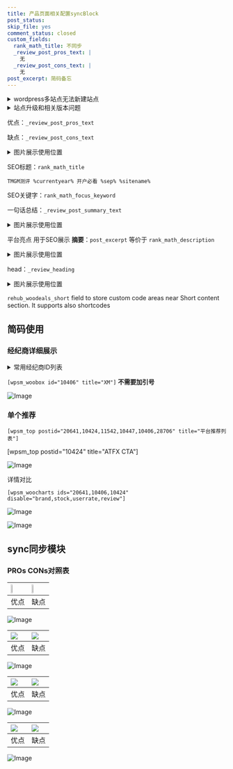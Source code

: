 ```yaml
---
title: 产品页面相关配置syncBlock
post_status: 
skip_file: yes
comment_status: closed
custom_fields:
  rank_math_title: 不同步
  _review_post_pros_text: |
    无
  _review_post_cons_text: |
    无
post_excerpt: 简码备忘
---
```

<details><summary>wordpress多站点无法新建站点</summary>

<li>和报错需要清理cookies一样的原因</li>
<li>wp-config.php里面<code>define( 'SUBDOMAIN_INSTALL', false );//子域名安装</code></li>
<li>新建子站点是用<code>define( 'SUBDOMAIN_INSTALL', true);//子域名安装</code> 完成以后，改成<code>false</code></li>
</details>

<details><summary>站点升级和相关版本问题</summary>

<p>wordpress：5.9.9
woocommerce：7.5.1
出现问题的地方：主题选项里面>><strong>Product layout >>compact style</strong></p>
<p>如何出现没有用过的字段 导致无法保存。先导出配置 然后进行修改，后面再次恢复即可。</p>
<p>出现部分字段无法显示时，需要返回默认布局后，对产品进行保存就好了。</p>
<p></p>
</details>

优点：`_review_post_pros_text`

缺点：`_review_post_cons_text`

<details><summary>图片展示使用位置</summary>

<img src="https://prod-files-secure.s3.us-west-2.amazonaws.com/39ed1227-6d7d-4570-be36-9ccd4a2c4241/f51d3d83-55d4-4bdf-9604-f37ec77ab556/Untitled.png?X-Amz-Algorithm=AWS4-HMAC-SHA256&X-Amz-Content-Sha256=UNSIGNED-PAYLOAD&X-Amz-Credential=ASIAZI2LB466XFBCKUJ7%2F20250318%2Fus-west-2%2Fs3%2Faws4_request&X-Amz-Date=20250318T165517Z&X-Amz-Expires=3600&X-Amz-Security-Token=IQoJb3JpZ2luX2VjEAgaCXVzLXdlc3QtMiJHMEUCIH5kfTwr4M4ds5I93eBTXP7CcRJxPdzoPNcNK9VTJzyMAiEA7r9hJLgK8uUdO%2Bz%2Bt%2F6Dgw0mfNP1qnqhKWTnXxdcSaoq%2FwMIYRAAGgw2Mzc0MjMxODM4MDUiDPoEg94lNEE2%2FxXxQyrcA5dLOIqz6cupvu%2BVsNiu%2BKG8VNNYebVokEkPVm%2F1aQCli1oh4gDmS7Zw1qDoYn5iI1UxerIeSQOyyrDLjUfDDDoQ%2BlVzLzJnVZuqxln%2FzhAcyJLFfwdj06rrgnLIAg8ekDjVhVENne9WH7%2BKm%2B8hGH3SlsvzoW3C41JepWXoJiw2IPignedzI5IAvlOtDwibbQ2RY6KjuoVTnpH7YciS3spQoyZBnqCQ5oYLt6IU2XBctPB51jqXeR5BJa0upN3pizZrLq0t7JQipkLmVe%2Fo%2FGIKfBDFkN2o1v%2BKwwca35fbjz2hPtZZpmpVYj4CVWXLy%2Bh8V9Qf%2BBgmKQ7x%2FHSqmKuHzSB68uZpuFmB5vwVbtvcYbT2lP4DhvqSLHKDILxLmvUFxeSjI06dB%2BRRsZUFz6kmNTkciRo7U3r3j8IYUWHX0ka4bHJCNAyormYoqzf79UZvCDg596rrxuAP1YjQpGy%2BQ04A7bcWFVrj1cJswDOK%2FxYWARrhqYm2TxSUNRkQN5vuEoSzEYQwQhZ8JS2BmfofUt71zBP%2FxsFaNcVndKMH1LaGDU3kDSkMATvMctcTeur4U5bM7sw8jw0Z1GZ8USGM2XfyqbYjoTtCyyYy86bAc1TGhwqJchrWav6tMNuz5r4GOqUBNfE5MHekWRP94qfosbG10VYWc%2BcUFLaLsbKEMnzNMM0C%2FdHrLZ2iJyAA3UXMHnu2y7OTVIC%2BxZtwxb00vaCtCRisuiGlUe5yxWIElW9NfjZLJvsv%2BcR4KTQ81QJs8LaJIh%2BABCHKqF4n15YwjIX%2F5ud7zfesbdNM2f5vkMoHI2af6EhvgvG3OE6D5CdsMdIV%2FytH09EC5DMxTZ%2BIbzdHVf8w%2Fge%2F&X-Amz-Signature=6e43bc78615e6de3c5e9cf75a702e874dd0eee1f20d59e64f977a2300d3b13a2&X-Amz-SignedHeaders=host&x-id=GetObject" alt="Image">
</details>

SEO标题：`rank_math_title`

`TMGM测评 %currentyear% 开户必看 %sep% %sitename%`

SEO关键字：`rank_math_focus_keyword`

一句话总结：`_review_post_summary_text`

<details><summary>图片展示使用位置</summary>

<img src="https://prod-files-secure.s3.us-west-2.amazonaws.com/39ed1227-6d7d-4570-be36-9ccd4a2c4241/4b96a922-296c-4f4e-8630-d1c870cbce01/Untitled.png?X-Amz-Algorithm=AWS4-HMAC-SHA256&X-Amz-Content-Sha256=UNSIGNED-PAYLOAD&X-Amz-Credential=ASIAZI2LB466QZ3C7LY4%2F20250318%2Fus-west-2%2Fs3%2Faws4_request&X-Amz-Date=20250318T165518Z&X-Amz-Expires=3600&X-Amz-Security-Token=IQoJb3JpZ2luX2VjEAgaCXVzLXdlc3QtMiJGMEQCIHbhIccwPOQWhXGBBJJcJKFN26CC73uqAYdn23WCO5qDAiBQle6aCwcUndstMMkSMh59UzjLABVUGlOAxiqd9XyB4Sr%2FAwhhEAAaDDYzNzQyMzE4MzgwNSIMqdrPJAiFJppxONqYKtwDMxZtsyikQl%2BEFwoa%2BgM2R%2FMs0u%2BjhuPGkV1aMI7kZ2%2FGvQ5Fju9vyzwDL%2FO7Uh4KrNbiOHD2fJ7zDDiWp%2FO%2FJouJj8Q3l4L5H%2BGVyKHcOInbdlDodIAGzWzF193kSigwJfSB%2FV4uocWuQGxeIPSUfBkIK5gFKN6AfDAD2Qyl2Jst0YXuy3bf7KZ6BUfhRVf%2FmUcdlhso2T1cKiEaUsF0tgFGj1COc1Isq01SIatSsjHyWgQ%2FWj5qTJYXpFgDKJqow9clg%2FqlUIxHoGzYZ%2BgMW3hsvJy4iSY%2FHuPVFP%2FWK4Eu79RGG7TVSwAO79I3nVaSJDzqx9jSy4cUCbwHo%2F0dh9LxBVM836wl3lrM2eju4Oo%2B2cJooyq%2FRJXFs9dBAijf1j8nwmUu8EaEIKKyw7xm1WVDVAta2FYYFjPx7VJLdu0BfiChVtUmIUZ1aOeSX%2BcdM9yWlqlO%2BpKOx2FQuVRLQ9gc8qUktYn%2BPDzilU0rpDyd8yBRGzMz2uc0MdaYXXYmfD5H%2B2AU1SHXCZpNbf1TTKnUMuvT14g2q0ArxR%2BlbAtwZWDvZIwr7kJWzHWYStpBdAPLj03wu5bmpnCIW%2BNK2XpSZETL%2BULwbyiANJinEXjU3RfvIhAlMseUj9cwm7PmvgY6pgEEayMEGzsVMIiCXcwGFTNHPjb2Y58Af3JYaJnk%2BNitFnrU31phb4bzGmCbwT%2BnZoZL0yizhFCkfBZ06PKnFNgFTJeKYL7lCYMEkD3dhqcpriNxhkknj0M9nw%2BFLpMVBxCYN6RobngZyrEHWjl5DsQT2I%2Bp5oECyKoJYAQZsrGiuUONbVF5R0ofZdvJFW1Iw27qiSxOz%2BcDgWfXrUra9f89EgZ0RHWz&X-Amz-Signature=35b23d69fbf2177e4198e29a7c78871274c4957e0299e86f65b488f2e7d0b96a&X-Amz-SignedHeaders=host&x-id=GetObject" alt="Image">
</details>

平台亮点 用于SEO展示 **摘要**：`post_excerpt`  等价于 `rank_math_description`

<details><summary>图片展示使用位置</summary>

<img src="https://prod-files-secure.s3.us-west-2.amazonaws.com/39ed1227-6d7d-4570-be36-9ccd4a2c4241/1ee11f63-b60a-4dfe-a7a7-d58ff23b5d88/Untitled.png?X-Amz-Algorithm=AWS4-HMAC-SHA256&X-Amz-Content-Sha256=UNSIGNED-PAYLOAD&X-Amz-Credential=ASIAZI2LB466UYXQSA6T%2F20250318%2Fus-west-2%2Fs3%2Faws4_request&X-Amz-Date=20250318T165518Z&X-Amz-Expires=3600&X-Amz-Security-Token=IQoJb3JpZ2luX2VjEAgaCXVzLXdlc3QtMiJHMEUCIQDARP4Tigepk3B5guVSerl2ercYr9LFYwcKFBR5HQFhAgIgdSkKucmdzUa%2BJibO5la1YkyHEsp4%2BAAXxH%2FAvsHjgG0q%2FwMIYRAAGgw2Mzc0MjMxODM4MDUiDE%2BozMYW2WPLRQIRcyrcA9NOljFAxwKvZKURnak4aYcT%2Fq%2BsKgbF6c4pwuMVRfpDaBub1Q0U29HaMhPbmW3Of6JY2O%2BemehMuTkBOFT5uvs2t%2FmXxzRCbVnHgYurcOZ9sxKvrO6Ibuj9v%2BDU4fpuqx%2BTOtffbt%2BJp5RbvaKH61OpMjk2VyrAI66liIBTAXviR7eK5We0QIq4Yfdd4mTdFrpj1cE8Z5HETFU%2BrltCiRkuh6BvnMHVCyJLUng7V6yQ3mLuDqmOPEA5JlEFAf3sCxByZlvKHSm1KimDrFq61V9WlyQN717puaN%2FG2luj4YSh1e1lI8jYtNyHgFcJTZItKtwHqafTCsmHYtyN5Vtv4WMBiXgUtbnoMv%2FYB%2FINLtqvybulGbj6GxRAUsraem%2BKEBmhxR3hCB5RvMxzsuqp3ozpHEexX0NO8oevmXN%2F5F4DhfTreSBzq7Rf5CnNWaEqliBdwh2iJpGGU8FI%2B%2Bd55htVLKilNUaydyI1%2BGav2oOAHXzqie8927jP%2BdWmcTLx0N847ipBWDgGAveMX7cGszUMcIbgcsgP240GOYfdQZoB8B8F5cui8e9SKAtce%2FxKDGpp5WEUek8x3WaxJ6WpRjn3Et6iw3wMiDqNi5kam8EEtyp2%2BezqfxYV3lsMN6z5r4GOqUBzYBL%2FKcbuS7TzmQbGFsTvlErM1TUd94weGCbrNBzj2potvz4wftJLTALyS9jWH6Bth5az9SKuTFf39j3o16BVsBAUZ1lPRwXgyVVWViMEfo1p7T4tOyV%2FZieD%2F4%2FPGaaFM5zTf%2F3Y%2BKhpyi1lCcScjqWPUM7s5bVTSC7TyNuJTRkwHzgQ3aYZ8mWqiqdfhrnaZYJllGfnj3DVQapWpDcNjHTAQGY&X-Amz-Signature=75a6ddee32683754774d30b5ed77168e4f9057088f8fdab64c51c8cbd3d4b6e0&X-Amz-SignedHeaders=host&x-id=GetObject" alt="Image">
<img src="https://prod-files-secure.s3.us-west-2.amazonaws.com/39ed1227-6d7d-4570-be36-9ccd4a2c4241/ad4118b5-78d8-4fbe-801e-3b29b5d99c01/Untitled.png?X-Amz-Algorithm=AWS4-HMAC-SHA256&X-Amz-Content-Sha256=UNSIGNED-PAYLOAD&X-Amz-Credential=ASIAZI2LB466UYXQSA6T%2F20250318%2Fus-west-2%2Fs3%2Faws4_request&X-Amz-Date=20250318T165518Z&X-Amz-Expires=3600&X-Amz-Security-Token=IQoJb3JpZ2luX2VjEAgaCXVzLXdlc3QtMiJHMEUCIQDARP4Tigepk3B5guVSerl2ercYr9LFYwcKFBR5HQFhAgIgdSkKucmdzUa%2BJibO5la1YkyHEsp4%2BAAXxH%2FAvsHjgG0q%2FwMIYRAAGgw2Mzc0MjMxODM4MDUiDE%2BozMYW2WPLRQIRcyrcA9NOljFAxwKvZKURnak4aYcT%2Fq%2BsKgbF6c4pwuMVRfpDaBub1Q0U29HaMhPbmW3Of6JY2O%2BemehMuTkBOFT5uvs2t%2FmXxzRCbVnHgYurcOZ9sxKvrO6Ibuj9v%2BDU4fpuqx%2BTOtffbt%2BJp5RbvaKH61OpMjk2VyrAI66liIBTAXviR7eK5We0QIq4Yfdd4mTdFrpj1cE8Z5HETFU%2BrltCiRkuh6BvnMHVCyJLUng7V6yQ3mLuDqmOPEA5JlEFAf3sCxByZlvKHSm1KimDrFq61V9WlyQN717puaN%2FG2luj4YSh1e1lI8jYtNyHgFcJTZItKtwHqafTCsmHYtyN5Vtv4WMBiXgUtbnoMv%2FYB%2FINLtqvybulGbj6GxRAUsraem%2BKEBmhxR3hCB5RvMxzsuqp3ozpHEexX0NO8oevmXN%2F5F4DhfTreSBzq7Rf5CnNWaEqliBdwh2iJpGGU8FI%2B%2Bd55htVLKilNUaydyI1%2BGav2oOAHXzqie8927jP%2BdWmcTLx0N847ipBWDgGAveMX7cGszUMcIbgcsgP240GOYfdQZoB8B8F5cui8e9SKAtce%2FxKDGpp5WEUek8x3WaxJ6WpRjn3Et6iw3wMiDqNi5kam8EEtyp2%2BezqfxYV3lsMN6z5r4GOqUBzYBL%2FKcbuS7TzmQbGFsTvlErM1TUd94weGCbrNBzj2potvz4wftJLTALyS9jWH6Bth5az9SKuTFf39j3o16BVsBAUZ1lPRwXgyVVWViMEfo1p7T4tOyV%2FZieD%2F4%2FPGaaFM5zTf%2F3Y%2BKhpyi1lCcScjqWPUM7s5bVTSC7TyNuJTRkwHzgQ3aYZ8mWqiqdfhrnaZYJllGfnj3DVQapWpDcNjHTAQGY&X-Amz-Signature=7306f5e1829847b32534b6659a2e2d0fdcb143d5c282eb790353ea91b278ff9b&X-Amz-SignedHeaders=host&x-id=GetObject" alt="Image">
<img src="https://prod-files-secure.s3.us-west-2.amazonaws.com/39ed1227-6d7d-4570-be36-9ccd4a2c4241/a38cf7c9-a79c-4b64-9e94-13589fe0758b/Untitled.png?X-Amz-Algorithm=AWS4-HMAC-SHA256&X-Amz-Content-Sha256=UNSIGNED-PAYLOAD&X-Amz-Credential=ASIAZI2LB466UYXQSA6T%2F20250318%2Fus-west-2%2Fs3%2Faws4_request&X-Amz-Date=20250318T165518Z&X-Amz-Expires=3600&X-Amz-Security-Token=IQoJb3JpZ2luX2VjEAgaCXVzLXdlc3QtMiJHMEUCIQDARP4Tigepk3B5guVSerl2ercYr9LFYwcKFBR5HQFhAgIgdSkKucmdzUa%2BJibO5la1YkyHEsp4%2BAAXxH%2FAvsHjgG0q%2FwMIYRAAGgw2Mzc0MjMxODM4MDUiDE%2BozMYW2WPLRQIRcyrcA9NOljFAxwKvZKURnak4aYcT%2Fq%2BsKgbF6c4pwuMVRfpDaBub1Q0U29HaMhPbmW3Of6JY2O%2BemehMuTkBOFT5uvs2t%2FmXxzRCbVnHgYurcOZ9sxKvrO6Ibuj9v%2BDU4fpuqx%2BTOtffbt%2BJp5RbvaKH61OpMjk2VyrAI66liIBTAXviR7eK5We0QIq4Yfdd4mTdFrpj1cE8Z5HETFU%2BrltCiRkuh6BvnMHVCyJLUng7V6yQ3mLuDqmOPEA5JlEFAf3sCxByZlvKHSm1KimDrFq61V9WlyQN717puaN%2FG2luj4YSh1e1lI8jYtNyHgFcJTZItKtwHqafTCsmHYtyN5Vtv4WMBiXgUtbnoMv%2FYB%2FINLtqvybulGbj6GxRAUsraem%2BKEBmhxR3hCB5RvMxzsuqp3ozpHEexX0NO8oevmXN%2F5F4DhfTreSBzq7Rf5CnNWaEqliBdwh2iJpGGU8FI%2B%2Bd55htVLKilNUaydyI1%2BGav2oOAHXzqie8927jP%2BdWmcTLx0N847ipBWDgGAveMX7cGszUMcIbgcsgP240GOYfdQZoB8B8F5cui8e9SKAtce%2FxKDGpp5WEUek8x3WaxJ6WpRjn3Et6iw3wMiDqNi5kam8EEtyp2%2BezqfxYV3lsMN6z5r4GOqUBzYBL%2FKcbuS7TzmQbGFsTvlErM1TUd94weGCbrNBzj2potvz4wftJLTALyS9jWH6Bth5az9SKuTFf39j3o16BVsBAUZ1lPRwXgyVVWViMEfo1p7T4tOyV%2FZieD%2F4%2FPGaaFM5zTf%2F3Y%2BKhpyi1lCcScjqWPUM7s5bVTSC7TyNuJTRkwHzgQ3aYZ8mWqiqdfhrnaZYJllGfnj3DVQapWpDcNjHTAQGY&X-Amz-Signature=c5f3b592095ce414e30edd60bac34417b9c4df8e4be825870cae0e72b4637521&X-Amz-SignedHeaders=host&x-id=GetObject" alt="Image">
<img src="https://prod-files-secure.s3.us-west-2.amazonaws.com/39ed1227-6d7d-4570-be36-9ccd4a2c4241/7da6fc1e-d2ac-42ae-8c75-cb5749aa18f6/Untitled.png?X-Amz-Algorithm=AWS4-HMAC-SHA256&X-Amz-Content-Sha256=UNSIGNED-PAYLOAD&X-Amz-Credential=ASIAZI2LB466UYXQSA6T%2F20250318%2Fus-west-2%2Fs3%2Faws4_request&X-Amz-Date=20250318T165518Z&X-Amz-Expires=3600&X-Amz-Security-Token=IQoJb3JpZ2luX2VjEAgaCXVzLXdlc3QtMiJHMEUCIQDARP4Tigepk3B5guVSerl2ercYr9LFYwcKFBR5HQFhAgIgdSkKucmdzUa%2BJibO5la1YkyHEsp4%2BAAXxH%2FAvsHjgG0q%2FwMIYRAAGgw2Mzc0MjMxODM4MDUiDE%2BozMYW2WPLRQIRcyrcA9NOljFAxwKvZKURnak4aYcT%2Fq%2BsKgbF6c4pwuMVRfpDaBub1Q0U29HaMhPbmW3Of6JY2O%2BemehMuTkBOFT5uvs2t%2FmXxzRCbVnHgYurcOZ9sxKvrO6Ibuj9v%2BDU4fpuqx%2BTOtffbt%2BJp5RbvaKH61OpMjk2VyrAI66liIBTAXviR7eK5We0QIq4Yfdd4mTdFrpj1cE8Z5HETFU%2BrltCiRkuh6BvnMHVCyJLUng7V6yQ3mLuDqmOPEA5JlEFAf3sCxByZlvKHSm1KimDrFq61V9WlyQN717puaN%2FG2luj4YSh1e1lI8jYtNyHgFcJTZItKtwHqafTCsmHYtyN5Vtv4WMBiXgUtbnoMv%2FYB%2FINLtqvybulGbj6GxRAUsraem%2BKEBmhxR3hCB5RvMxzsuqp3ozpHEexX0NO8oevmXN%2F5F4DhfTreSBzq7Rf5CnNWaEqliBdwh2iJpGGU8FI%2B%2Bd55htVLKilNUaydyI1%2BGav2oOAHXzqie8927jP%2BdWmcTLx0N847ipBWDgGAveMX7cGszUMcIbgcsgP240GOYfdQZoB8B8F5cui8e9SKAtce%2FxKDGpp5WEUek8x3WaxJ6WpRjn3Et6iw3wMiDqNi5kam8EEtyp2%2BezqfxYV3lsMN6z5r4GOqUBzYBL%2FKcbuS7TzmQbGFsTvlErM1TUd94weGCbrNBzj2potvz4wftJLTALyS9jWH6Bth5az9SKuTFf39j3o16BVsBAUZ1lPRwXgyVVWViMEfo1p7T4tOyV%2FZieD%2F4%2FPGaaFM5zTf%2F3Y%2BKhpyi1lCcScjqWPUM7s5bVTSC7TyNuJTRkwHzgQ3aYZ8mWqiqdfhrnaZYJllGfnj3DVQapWpDcNjHTAQGY&X-Amz-Signature=86d164603f80f52b033aa99b95d570826b6e964be8ef4dc40673e82938c6c5b8&X-Amz-SignedHeaders=host&x-id=GetObject" alt="Image">
<img src="https://prod-files-secure.s3.us-west-2.amazonaws.com/39ed1227-6d7d-4570-be36-9ccd4a2c4241/7e97f40a-eaee-47f5-b2f9-475f96808fa7/Untitled.png?X-Amz-Algorithm=AWS4-HMAC-SHA256&X-Amz-Content-Sha256=UNSIGNED-PAYLOAD&X-Amz-Credential=ASIAZI2LB466UYXQSA6T%2F20250318%2Fus-west-2%2Fs3%2Faws4_request&X-Amz-Date=20250318T165518Z&X-Amz-Expires=3600&X-Amz-Security-Token=IQoJb3JpZ2luX2VjEAgaCXVzLXdlc3QtMiJHMEUCIQDARP4Tigepk3B5guVSerl2ercYr9LFYwcKFBR5HQFhAgIgdSkKucmdzUa%2BJibO5la1YkyHEsp4%2BAAXxH%2FAvsHjgG0q%2FwMIYRAAGgw2Mzc0MjMxODM4MDUiDE%2BozMYW2WPLRQIRcyrcA9NOljFAxwKvZKURnak4aYcT%2Fq%2BsKgbF6c4pwuMVRfpDaBub1Q0U29HaMhPbmW3Of6JY2O%2BemehMuTkBOFT5uvs2t%2FmXxzRCbVnHgYurcOZ9sxKvrO6Ibuj9v%2BDU4fpuqx%2BTOtffbt%2BJp5RbvaKH61OpMjk2VyrAI66liIBTAXviR7eK5We0QIq4Yfdd4mTdFrpj1cE8Z5HETFU%2BrltCiRkuh6BvnMHVCyJLUng7V6yQ3mLuDqmOPEA5JlEFAf3sCxByZlvKHSm1KimDrFq61V9WlyQN717puaN%2FG2luj4YSh1e1lI8jYtNyHgFcJTZItKtwHqafTCsmHYtyN5Vtv4WMBiXgUtbnoMv%2FYB%2FINLtqvybulGbj6GxRAUsraem%2BKEBmhxR3hCB5RvMxzsuqp3ozpHEexX0NO8oevmXN%2F5F4DhfTreSBzq7Rf5CnNWaEqliBdwh2iJpGGU8FI%2B%2Bd55htVLKilNUaydyI1%2BGav2oOAHXzqie8927jP%2BdWmcTLx0N847ipBWDgGAveMX7cGszUMcIbgcsgP240GOYfdQZoB8B8F5cui8e9SKAtce%2FxKDGpp5WEUek8x3WaxJ6WpRjn3Et6iw3wMiDqNi5kam8EEtyp2%2BezqfxYV3lsMN6z5r4GOqUBzYBL%2FKcbuS7TzmQbGFsTvlErM1TUd94weGCbrNBzj2potvz4wftJLTALyS9jWH6Bth5az9SKuTFf39j3o16BVsBAUZ1lPRwXgyVVWViMEfo1p7T4tOyV%2FZieD%2F4%2FPGaaFM5zTf%2F3Y%2BKhpyi1lCcScjqWPUM7s5bVTSC7TyNuJTRkwHzgQ3aYZ8mWqiqdfhrnaZYJllGfnj3DVQapWpDcNjHTAQGY&X-Amz-Signature=40b7e8758642b7ce831687ebf5134075e05f2743f13cb366c7b6f977fb2ddfcd&X-Amz-SignedHeaders=host&x-id=GetObject" alt="Image">
</details>

head：`_review_heading`

<details><summary>图片展示使用位置</summary>

<img src="https://prod-files-secure.s3.us-west-2.amazonaws.com/39ed1227-6d7d-4570-be36-9ccd4a2c4241/3a4650ad-9887-415c-889a-edd51fa54f27/Untitled.png?X-Amz-Algorithm=AWS4-HMAC-SHA256&X-Amz-Content-Sha256=UNSIGNED-PAYLOAD&X-Amz-Credential=ASIAZI2LB466ZL2FKO4Z%2F20250318%2Fus-west-2%2Fs3%2Faws4_request&X-Amz-Date=20250318T165518Z&X-Amz-Expires=3600&X-Amz-Security-Token=IQoJb3JpZ2luX2VjEAgaCXVzLXdlc3QtMiJGMEQCIBCiMg60xt%2BJrt4Hlpms4UDRT8p7Taq3XUZEh9bjlP9dAiBb4Yex2jtK4uMTfnV9%2FmSepUMl8h%2BUL7vJI0mzIjcU1Cr%2FAwhhEAAaDDYzNzQyMzE4MzgwNSIMkLKfAZ4IjoE%2BQnKqKtwDbxr8V9PqbFixpV0bb39u0YRMG1sLOAGI%2FkBU0%2F0Lq5EJhKWjX40IOttyMLv5bOi1WGp3yIMitOhztCRmIzlatNVZRpnqt%2Bwbm5k0nc3Pcy1TD0YYzpWbkozL6swMVG6GHK1hvZp47eOdQuRPqW3i57TkBF62YT9ElLcnnqG6HC9s9C1GpzCd6yhTfdGtqJEtTCfVHNGtZGgkXH88tSYz1iMERVvNRNrekoqRKSLBAdWeIDDxI973oNFz19Kq0teYRvKJwadwvcrxMQmLaDrbItKieTcF9mLLvYDKb4zhxSUrZwobBL%2Bl2uPyPVe%2BXcw4xVdNNWqX2A89BKsI5C8UQXPCSS%2F4Eu7zyCkZt5l3cxCAjnSvoaGzcZ3jSIzIQuXiDnD77c5PtDzaBeEyOc50HA2sKbqKGOvQbqqxya0YwqXu6yjLSrLSvoM6k%2BuJSHZ1WtbC229sgLNeija0k8Mjb6MOY6S6Q%2F6NXA7fy30YWNC4GFgfUfRkEkKoE0r2%2Fm9qYp97BeuTLx2ZiienvPRYPkFmAyEBkNsx8z8q7LAn6jwHNVKgNS3YERFdC62Kp34mb2V2ZWscafxCIu0AXhepYRPFPVJW7REgaEgj4Ae4j%2FoIplPi6q9YnejRp3ow97PmvgY6pgFQot4tufGsFXGxciCEBHWAdNlq5r9%2F0j1PUfsvn2l%2BjA9PfVLc7I4va0YoCS6qK%2FSa94rKHiNqcuXVd51OcJxB0V2m%2FP2%2FHYY%2FlRyWfEfAx9o%2BHMLtcdo4ONXUHZiTNF%2BC%2BWpPTMSB43W4xIHIxjB0BZd4XPjXtYGhzctklz0D0VyDCFpwome7d9uyh5Mprm6qMV8So9n7zVbFUvFzpS%2FaURGNEqnw&X-Amz-Signature=7d1bb298d37ff4c757cd2e400fb53885a059ccf2706fc22656c56d7d55725fe6&X-Amz-SignedHeaders=host&x-id=GetObject" alt="Image">
</details>

`rehub_woodeals_short`	field to store custom code areas near Short content section. It supports also shortcodes



## 简码使用

### 经纪商详细展示

<details><summary>常用经纪商ID列表</summary>

<pre><code class="php">嘉盛 ===> 20641  [wpsm_woobox id="20641" title="嘉盛"]
易信easymarkets ===> 11542  [wpsm_woobox id="11542" title="易信easymarkets"]
ATFX外汇 ===> 10424  [wpsm_woobox id="10424" title="ATFX"]
XM ===> 10406  [wpsm_woobox id="10406" title="XM"]
TMGM ===> 29622  [wpsm_woobox id="29622" title="TMGM"]
HYCM ===> 10447  [wpsm_woobox id="10447" title="HYCM"]
fpmarkets澳福外汇 ===> 20639  [wpsm_woobox id="20639" title="fpmarkets澳福外汇"]</code></pre>
</details>

`[wpsm_woobox id="10406" title="XM"]` **不需要加引号**

![Image](https://prod-files-secure.s3.us-west-2.amazonaws.com/39ed1227-6d7d-4570-be36-9ccd4a2c4241/4f898f9d-0fa7-4e43-acd3-ac6bc7be575a/Untitled.png?X-Amz-Algorithm=AWS4-HMAC-SHA256&X-Amz-Content-Sha256=UNSIGNED-PAYLOAD&X-Amz-Credential=ASIAZI2LB4667ZEIHOIT%2F20250318%2Fus-west-2%2Fs3%2Faws4_request&X-Amz-Date=20250318T165516Z&X-Amz-Expires=3600&X-Amz-Security-Token=IQoJb3JpZ2luX2VjEAgaCXVzLXdlc3QtMiJHMEUCIH0Z1ZKX8%2B%2BAdgoJ33GBvD5J7%2BeKzcVGc8rbgYeXCJevAiEAgMyG95Eob%2Faio1xPxq%2FNbbb2Yff7YS28%2BuLCwIcBIxYq%2FwMIYRAAGgw2Mzc0MjMxODM4MDUiDGlIYqH%2BiOVkU3px8CrcA4QnC8g2whNJLgzWx1aR21lST9jrGMlyaUvJ%2F39naUBvWuQ%2BsGNYjpZY9uH0hnylpDMwJvRZl1dwlMNldAJbtihZW7E%2BPlHfvpCzIv25OLrajVENIIKNA18EuW2iIW%2FKy9KspLsmWcdaxkastaazsjzyI%2BzuPR374dXAKYeARY5l2Qs7rmAhoOp7CTbpAB8y55aGfaVjjgzUMNcblxdTjSRS4PNdERyBgpNWJ86ZtDd%2B%2BVIAX9amNIhWJm2HkojNIrJDqjYuA8ABB33iBwi7V19XnQIOzlUxfdCKJqwyNzU2%2BYX86hWhLGVegx%2B4PnSHPval4bOBjc%2F74IQ1QB5lKJ3owPB%2F6GsCxv5AxoV0hwNwm%2FkI%2F1tDgqqPpZ2i6ciqx21PXAhjCNc9XwWd%2FAnW5k8n3%2BuDVxmLtmZu730YCjZoBwX5jx8lxfwjmSkZV1RGl9007ui4l%2FIDDNRhCEXXwYVn0LKNeau58ikQiCpqFLU7iFYQYDmw0GJHWP%2BW4c8%2FIeX7l2ZFVvFF0P%2BD2ejiTC6ErrAcLn%2BDvwZkrq83J%2F3kUllv7eU%2B3OCACMBmh1Shep%2BUJTjdorA0gxM6OR5lJgCD%2FhH9UGZQt0FPJjvKqy3rUW5IXBB3DxcHFDR0MPCz5r4GOqUBkDGHSwbGBA%2Bmdzg8%2FKTKDZOGWEUUVhx1UR%2Fsj%2B0KXXyQLwEtF2ApB9KZjIOONySSup%2FD24wWvvCWew3LgaJZH2kmAL%2Fh0yz0KhbqYEjBpFjY8ywLqFg8mjzyIFAGFnyQV9f1y%2BBfwM3KiVGEoG2YO5HHoeTo0bsWq21qpHvhqRPx8ZIrsUqUC8H9toblSbrzf%2FnkqoqBzHnMRWV7tyPqzg8wUvXL&X-Amz-Signature=5dd3fa9ec3adcc087ddce3e4376090021a385c0173d05a876f3d96845572672b&X-Amz-SignedHeaders=host&x-id=GetObject)

### 单个推荐
`[wpsm_top postid="20641,10424,11542,10447,10406,28706" title="平台推荐列表"]`

[wpsm_top postid="10424" title="ATFX CTA"]

![Image](https://prod-files-secure.s3.us-west-2.amazonaws.com/39ed1227-6d7d-4570-be36-9ccd4a2c4241/5ac620dc-51a8-48b6-b55d-91f47299193c/Untitled.png?X-Amz-Algorithm=AWS4-HMAC-SHA256&X-Amz-Content-Sha256=UNSIGNED-PAYLOAD&X-Amz-Credential=ASIAZI2LB4667ZEIHOIT%2F20250318%2Fus-west-2%2Fs3%2Faws4_request&X-Amz-Date=20250318T165516Z&X-Amz-Expires=3600&X-Amz-Security-Token=IQoJb3JpZ2luX2VjEAgaCXVzLXdlc3QtMiJHMEUCIH0Z1ZKX8%2B%2BAdgoJ33GBvD5J7%2BeKzcVGc8rbgYeXCJevAiEAgMyG95Eob%2Faio1xPxq%2FNbbb2Yff7YS28%2BuLCwIcBIxYq%2FwMIYRAAGgw2Mzc0MjMxODM4MDUiDGlIYqH%2BiOVkU3px8CrcA4QnC8g2whNJLgzWx1aR21lST9jrGMlyaUvJ%2F39naUBvWuQ%2BsGNYjpZY9uH0hnylpDMwJvRZl1dwlMNldAJbtihZW7E%2BPlHfvpCzIv25OLrajVENIIKNA18EuW2iIW%2FKy9KspLsmWcdaxkastaazsjzyI%2BzuPR374dXAKYeARY5l2Qs7rmAhoOp7CTbpAB8y55aGfaVjjgzUMNcblxdTjSRS4PNdERyBgpNWJ86ZtDd%2B%2BVIAX9amNIhWJm2HkojNIrJDqjYuA8ABB33iBwi7V19XnQIOzlUxfdCKJqwyNzU2%2BYX86hWhLGVegx%2B4PnSHPval4bOBjc%2F74IQ1QB5lKJ3owPB%2F6GsCxv5AxoV0hwNwm%2FkI%2F1tDgqqPpZ2i6ciqx21PXAhjCNc9XwWd%2FAnW5k8n3%2BuDVxmLtmZu730YCjZoBwX5jx8lxfwjmSkZV1RGl9007ui4l%2FIDDNRhCEXXwYVn0LKNeau58ikQiCpqFLU7iFYQYDmw0GJHWP%2BW4c8%2FIeX7l2ZFVvFF0P%2BD2ejiTC6ErrAcLn%2BDvwZkrq83J%2F3kUllv7eU%2B3OCACMBmh1Shep%2BUJTjdorA0gxM6OR5lJgCD%2FhH9UGZQt0FPJjvKqy3rUW5IXBB3DxcHFDR0MPCz5r4GOqUBkDGHSwbGBA%2Bmdzg8%2FKTKDZOGWEUUVhx1UR%2Fsj%2B0KXXyQLwEtF2ApB9KZjIOONySSup%2FD24wWvvCWew3LgaJZH2kmAL%2Fh0yz0KhbqYEjBpFjY8ywLqFg8mjzyIFAGFnyQV9f1y%2BBfwM3KiVGEoG2YO5HHoeTo0bsWq21qpHvhqRPx8ZIrsUqUC8H9toblSbrzf%2FnkqoqBzHnMRWV7tyPqzg8wUvXL&X-Amz-Signature=b71f82914342d6229aab6033f4a2d6ab27e9197a392918a70c979539306d13df&X-Amz-SignedHeaders=host&x-id=GetObject)

详情对比

`[wpsm_woocharts ids="20641,10406,10424" disable="brand,stock,userrate,review"]`

![Image](https://prod-files-secure.s3.us-west-2.amazonaws.com/39ed1227-6d7d-4570-be36-9ccd4a2c4241/bf3ba45f-b9f3-4295-8aef-b4a495fd25f4/Untitled.png?X-Amz-Algorithm=AWS4-HMAC-SHA256&X-Amz-Content-Sha256=UNSIGNED-PAYLOAD&X-Amz-Credential=ASIAZI2LB4667ZEIHOIT%2F20250318%2Fus-west-2%2Fs3%2Faws4_request&X-Amz-Date=20250318T165516Z&X-Amz-Expires=3600&X-Amz-Security-Token=IQoJb3JpZ2luX2VjEAgaCXVzLXdlc3QtMiJHMEUCIH0Z1ZKX8%2B%2BAdgoJ33GBvD5J7%2BeKzcVGc8rbgYeXCJevAiEAgMyG95Eob%2Faio1xPxq%2FNbbb2Yff7YS28%2BuLCwIcBIxYq%2FwMIYRAAGgw2Mzc0MjMxODM4MDUiDGlIYqH%2BiOVkU3px8CrcA4QnC8g2whNJLgzWx1aR21lST9jrGMlyaUvJ%2F39naUBvWuQ%2BsGNYjpZY9uH0hnylpDMwJvRZl1dwlMNldAJbtihZW7E%2BPlHfvpCzIv25OLrajVENIIKNA18EuW2iIW%2FKy9KspLsmWcdaxkastaazsjzyI%2BzuPR374dXAKYeARY5l2Qs7rmAhoOp7CTbpAB8y55aGfaVjjgzUMNcblxdTjSRS4PNdERyBgpNWJ86ZtDd%2B%2BVIAX9amNIhWJm2HkojNIrJDqjYuA8ABB33iBwi7V19XnQIOzlUxfdCKJqwyNzU2%2BYX86hWhLGVegx%2B4PnSHPval4bOBjc%2F74IQ1QB5lKJ3owPB%2F6GsCxv5AxoV0hwNwm%2FkI%2F1tDgqqPpZ2i6ciqx21PXAhjCNc9XwWd%2FAnW5k8n3%2BuDVxmLtmZu730YCjZoBwX5jx8lxfwjmSkZV1RGl9007ui4l%2FIDDNRhCEXXwYVn0LKNeau58ikQiCpqFLU7iFYQYDmw0GJHWP%2BW4c8%2FIeX7l2ZFVvFF0P%2BD2ejiTC6ErrAcLn%2BDvwZkrq83J%2F3kUllv7eU%2B3OCACMBmh1Shep%2BUJTjdorA0gxM6OR5lJgCD%2FhH9UGZQt0FPJjvKqy3rUW5IXBB3DxcHFDR0MPCz5r4GOqUBkDGHSwbGBA%2Bmdzg8%2FKTKDZOGWEUUVhx1UR%2Fsj%2B0KXXyQLwEtF2ApB9KZjIOONySSup%2FD24wWvvCWew3LgaJZH2kmAL%2Fh0yz0KhbqYEjBpFjY8ywLqFg8mjzyIFAGFnyQV9f1y%2BBfwM3KiVGEoG2YO5HHoeTo0bsWq21qpHvhqRPx8ZIrsUqUC8H9toblSbrzf%2FnkqoqBzHnMRWV7tyPqzg8wUvXL&X-Amz-Signature=8c1b5c88ec501155ee1cc6bb3ac8660d54f98e97a5012d1e10598febee044006&X-Amz-SignedHeaders=host&x-id=GetObject)

![Image](https://prod-files-secure.s3.us-west-2.amazonaws.com/39ed1227-6d7d-4570-be36-9ccd4a2c4241/30bc56ef-f383-4b48-9768-2ebc9e436ec0/Untitled.png?X-Amz-Algorithm=AWS4-HMAC-SHA256&X-Amz-Content-Sha256=UNSIGNED-PAYLOAD&X-Amz-Credential=ASIAZI2LB4667ZEIHOIT%2F20250318%2Fus-west-2%2Fs3%2Faws4_request&X-Amz-Date=20250318T165516Z&X-Amz-Expires=3600&X-Amz-Security-Token=IQoJb3JpZ2luX2VjEAgaCXVzLXdlc3QtMiJHMEUCIH0Z1ZKX8%2B%2BAdgoJ33GBvD5J7%2BeKzcVGc8rbgYeXCJevAiEAgMyG95Eob%2Faio1xPxq%2FNbbb2Yff7YS28%2BuLCwIcBIxYq%2FwMIYRAAGgw2Mzc0MjMxODM4MDUiDGlIYqH%2BiOVkU3px8CrcA4QnC8g2whNJLgzWx1aR21lST9jrGMlyaUvJ%2F39naUBvWuQ%2BsGNYjpZY9uH0hnylpDMwJvRZl1dwlMNldAJbtihZW7E%2BPlHfvpCzIv25OLrajVENIIKNA18EuW2iIW%2FKy9KspLsmWcdaxkastaazsjzyI%2BzuPR374dXAKYeARY5l2Qs7rmAhoOp7CTbpAB8y55aGfaVjjgzUMNcblxdTjSRS4PNdERyBgpNWJ86ZtDd%2B%2BVIAX9amNIhWJm2HkojNIrJDqjYuA8ABB33iBwi7V19XnQIOzlUxfdCKJqwyNzU2%2BYX86hWhLGVegx%2B4PnSHPval4bOBjc%2F74IQ1QB5lKJ3owPB%2F6GsCxv5AxoV0hwNwm%2FkI%2F1tDgqqPpZ2i6ciqx21PXAhjCNc9XwWd%2FAnW5k8n3%2BuDVxmLtmZu730YCjZoBwX5jx8lxfwjmSkZV1RGl9007ui4l%2FIDDNRhCEXXwYVn0LKNeau58ikQiCpqFLU7iFYQYDmw0GJHWP%2BW4c8%2FIeX7l2ZFVvFF0P%2BD2ejiTC6ErrAcLn%2BDvwZkrq83J%2F3kUllv7eU%2B3OCACMBmh1Shep%2BUJTjdorA0gxM6OR5lJgCD%2FhH9UGZQt0FPJjvKqy3rUW5IXBB3DxcHFDR0MPCz5r4GOqUBkDGHSwbGBA%2Bmdzg8%2FKTKDZOGWEUUVhx1UR%2Fsj%2B0KXXyQLwEtF2ApB9KZjIOONySSup%2FD24wWvvCWew3LgaJZH2kmAL%2Fh0yz0KhbqYEjBpFjY8ywLqFg8mjzyIFAGFnyQV9f1y%2BBfwM3KiVGEoG2YO5HHoeTo0bsWq21qpHvhqRPx8ZIrsUqUC8H9toblSbrzf%2FnkqoqBzHnMRWV7tyPqzg8wUvXL&X-Amz-Signature=618314e42ce136c1a1b3104b35de6c97735cbdec586b5ced07e58ebc0252820a&X-Amz-SignedHeaders=host&x-id=GetObject)

## sync同步模块

### PROs CONs对照表

| <img src="https://cdn.ifttt.fun/gh/jarlin8/OSS@main/icons/customize/pros.svg" height="auto" width="37.3%"> | <img src="https://cdn.ifttt.fun/gh/jarlin8/OSS@main/icons/customize/cons.svg" height="auto" width="28.8%"> |
| :--- | :--- |
| 优点 | 缺点 |

![Image](https://prod-files-secure.s3.us-west-2.amazonaws.com/39ed1227-6d7d-4570-be36-9ccd4a2c4241/8742b755-dfb5-4004-9a5f-d6e561664bd8/Untitled.png?X-Amz-Algorithm=AWS4-HMAC-SHA256&X-Amz-Content-Sha256=UNSIGNED-PAYLOAD&X-Amz-Credential=ASIAZI2LB4667ZEIHOIT%2F20250318%2Fus-west-2%2Fs3%2Faws4_request&X-Amz-Date=20250318T165516Z&X-Amz-Expires=3600&X-Amz-Security-Token=IQoJb3JpZ2luX2VjEAgaCXVzLXdlc3QtMiJHMEUCIH0Z1ZKX8%2B%2BAdgoJ33GBvD5J7%2BeKzcVGc8rbgYeXCJevAiEAgMyG95Eob%2Faio1xPxq%2FNbbb2Yff7YS28%2BuLCwIcBIxYq%2FwMIYRAAGgw2Mzc0MjMxODM4MDUiDGlIYqH%2BiOVkU3px8CrcA4QnC8g2whNJLgzWx1aR21lST9jrGMlyaUvJ%2F39naUBvWuQ%2BsGNYjpZY9uH0hnylpDMwJvRZl1dwlMNldAJbtihZW7E%2BPlHfvpCzIv25OLrajVENIIKNA18EuW2iIW%2FKy9KspLsmWcdaxkastaazsjzyI%2BzuPR374dXAKYeARY5l2Qs7rmAhoOp7CTbpAB8y55aGfaVjjgzUMNcblxdTjSRS4PNdERyBgpNWJ86ZtDd%2B%2BVIAX9amNIhWJm2HkojNIrJDqjYuA8ABB33iBwi7V19XnQIOzlUxfdCKJqwyNzU2%2BYX86hWhLGVegx%2B4PnSHPval4bOBjc%2F74IQ1QB5lKJ3owPB%2F6GsCxv5AxoV0hwNwm%2FkI%2F1tDgqqPpZ2i6ciqx21PXAhjCNc9XwWd%2FAnW5k8n3%2BuDVxmLtmZu730YCjZoBwX5jx8lxfwjmSkZV1RGl9007ui4l%2FIDDNRhCEXXwYVn0LKNeau58ikQiCpqFLU7iFYQYDmw0GJHWP%2BW4c8%2FIeX7l2ZFVvFF0P%2BD2ejiTC6ErrAcLn%2BDvwZkrq83J%2F3kUllv7eU%2B3OCACMBmh1Shep%2BUJTjdorA0gxM6OR5lJgCD%2FhH9UGZQt0FPJjvKqy3rUW5IXBB3DxcHFDR0MPCz5r4GOqUBkDGHSwbGBA%2Bmdzg8%2FKTKDZOGWEUUVhx1UR%2Fsj%2B0KXXyQLwEtF2ApB9KZjIOONySSup%2FD24wWvvCWew3LgaJZH2kmAL%2Fh0yz0KhbqYEjBpFjY8ywLqFg8mjzyIFAGFnyQV9f1y%2BBfwM3KiVGEoG2YO5HHoeTo0bsWq21qpHvhqRPx8ZIrsUqUC8H9toblSbrzf%2FnkqoqBzHnMRWV7tyPqzg8wUvXL&X-Amz-Signature=98f295ad654d796e0667e52be7554c48c8391ccf5320b04b6370f5b901ce9ab2&X-Amz-SignedHeaders=host&x-id=GetObject)

| <img src="https://cdn.ifttt.fun/gh/jarlin8/OSS@main/icons/customize/pros1.svg" height="auto"> | <img src="https://cdn.ifttt.fun/gh/jarlin8/OSS@main/icons/customize/cons1.svg" height="auto"> |
| :--- | :--- |
| 优点 | 缺点 |

![Image](https://prod-files-secure.s3.us-west-2.amazonaws.com/39ed1227-6d7d-4570-be36-9ccd4a2c4241/806358f8-c9c4-4e17-bb35-c6c76a5397a5/Untitled.png?X-Amz-Algorithm=AWS4-HMAC-SHA256&X-Amz-Content-Sha256=UNSIGNED-PAYLOAD&X-Amz-Credential=ASIAZI2LB4667ZEIHOIT%2F20250318%2Fus-west-2%2Fs3%2Faws4_request&X-Amz-Date=20250318T165516Z&X-Amz-Expires=3600&X-Amz-Security-Token=IQoJb3JpZ2luX2VjEAgaCXVzLXdlc3QtMiJHMEUCIH0Z1ZKX8%2B%2BAdgoJ33GBvD5J7%2BeKzcVGc8rbgYeXCJevAiEAgMyG95Eob%2Faio1xPxq%2FNbbb2Yff7YS28%2BuLCwIcBIxYq%2FwMIYRAAGgw2Mzc0MjMxODM4MDUiDGlIYqH%2BiOVkU3px8CrcA4QnC8g2whNJLgzWx1aR21lST9jrGMlyaUvJ%2F39naUBvWuQ%2BsGNYjpZY9uH0hnylpDMwJvRZl1dwlMNldAJbtihZW7E%2BPlHfvpCzIv25OLrajVENIIKNA18EuW2iIW%2FKy9KspLsmWcdaxkastaazsjzyI%2BzuPR374dXAKYeARY5l2Qs7rmAhoOp7CTbpAB8y55aGfaVjjgzUMNcblxdTjSRS4PNdERyBgpNWJ86ZtDd%2B%2BVIAX9amNIhWJm2HkojNIrJDqjYuA8ABB33iBwi7V19XnQIOzlUxfdCKJqwyNzU2%2BYX86hWhLGVegx%2B4PnSHPval4bOBjc%2F74IQ1QB5lKJ3owPB%2F6GsCxv5AxoV0hwNwm%2FkI%2F1tDgqqPpZ2i6ciqx21PXAhjCNc9XwWd%2FAnW5k8n3%2BuDVxmLtmZu730YCjZoBwX5jx8lxfwjmSkZV1RGl9007ui4l%2FIDDNRhCEXXwYVn0LKNeau58ikQiCpqFLU7iFYQYDmw0GJHWP%2BW4c8%2FIeX7l2ZFVvFF0P%2BD2ejiTC6ErrAcLn%2BDvwZkrq83J%2F3kUllv7eU%2B3OCACMBmh1Shep%2BUJTjdorA0gxM6OR5lJgCD%2FhH9UGZQt0FPJjvKqy3rUW5IXBB3DxcHFDR0MPCz5r4GOqUBkDGHSwbGBA%2Bmdzg8%2FKTKDZOGWEUUVhx1UR%2Fsj%2B0KXXyQLwEtF2ApB9KZjIOONySSup%2FD24wWvvCWew3LgaJZH2kmAL%2Fh0yz0KhbqYEjBpFjY8ywLqFg8mjzyIFAGFnyQV9f1y%2BBfwM3KiVGEoG2YO5HHoeTo0bsWq21qpHvhqRPx8ZIrsUqUC8H9toblSbrzf%2FnkqoqBzHnMRWV7tyPqzg8wUvXL&X-Amz-Signature=e719d5a09ea8075bc7fee9e2aa4d1f2ce8996b079ab70805fcb159a8d604c5cf&X-Amz-SignedHeaders=host&x-id=GetObject)

| <img src="https://cdn.ifttt.fun/gh/jarlin8/OSS@main/icons/customize/pros2.svg" height="auto"> | <img src="https://cdn.ifttt.fun/gh/jarlin8/OSS@main/icons/customize/cons2.svg" height="auto"> |
| :--- | :--- |
| 优点 | 缺点 |

![Image](https://prod-files-secure.s3.us-west-2.amazonaws.com/39ed1227-6d7d-4570-be36-9ccd4a2c4241/a9245ec9-70dd-4005-b534-0d54315fc5f3/Untitled.png?X-Amz-Algorithm=AWS4-HMAC-SHA256&X-Amz-Content-Sha256=UNSIGNED-PAYLOAD&X-Amz-Credential=ASIAZI2LB4667ZEIHOIT%2F20250318%2Fus-west-2%2Fs3%2Faws4_request&X-Amz-Date=20250318T165516Z&X-Amz-Expires=3600&X-Amz-Security-Token=IQoJb3JpZ2luX2VjEAgaCXVzLXdlc3QtMiJHMEUCIH0Z1ZKX8%2B%2BAdgoJ33GBvD5J7%2BeKzcVGc8rbgYeXCJevAiEAgMyG95Eob%2Faio1xPxq%2FNbbb2Yff7YS28%2BuLCwIcBIxYq%2FwMIYRAAGgw2Mzc0MjMxODM4MDUiDGlIYqH%2BiOVkU3px8CrcA4QnC8g2whNJLgzWx1aR21lST9jrGMlyaUvJ%2F39naUBvWuQ%2BsGNYjpZY9uH0hnylpDMwJvRZl1dwlMNldAJbtihZW7E%2BPlHfvpCzIv25OLrajVENIIKNA18EuW2iIW%2FKy9KspLsmWcdaxkastaazsjzyI%2BzuPR374dXAKYeARY5l2Qs7rmAhoOp7CTbpAB8y55aGfaVjjgzUMNcblxdTjSRS4PNdERyBgpNWJ86ZtDd%2B%2BVIAX9amNIhWJm2HkojNIrJDqjYuA8ABB33iBwi7V19XnQIOzlUxfdCKJqwyNzU2%2BYX86hWhLGVegx%2B4PnSHPval4bOBjc%2F74IQ1QB5lKJ3owPB%2F6GsCxv5AxoV0hwNwm%2FkI%2F1tDgqqPpZ2i6ciqx21PXAhjCNc9XwWd%2FAnW5k8n3%2BuDVxmLtmZu730YCjZoBwX5jx8lxfwjmSkZV1RGl9007ui4l%2FIDDNRhCEXXwYVn0LKNeau58ikQiCpqFLU7iFYQYDmw0GJHWP%2BW4c8%2FIeX7l2ZFVvFF0P%2BD2ejiTC6ErrAcLn%2BDvwZkrq83J%2F3kUllv7eU%2B3OCACMBmh1Shep%2BUJTjdorA0gxM6OR5lJgCD%2FhH9UGZQt0FPJjvKqy3rUW5IXBB3DxcHFDR0MPCz5r4GOqUBkDGHSwbGBA%2Bmdzg8%2FKTKDZOGWEUUVhx1UR%2Fsj%2B0KXXyQLwEtF2ApB9KZjIOONySSup%2FD24wWvvCWew3LgaJZH2kmAL%2Fh0yz0KhbqYEjBpFjY8ywLqFg8mjzyIFAGFnyQV9f1y%2BBfwM3KiVGEoG2YO5HHoeTo0bsWq21qpHvhqRPx8ZIrsUqUC8H9toblSbrzf%2FnkqoqBzHnMRWV7tyPqzg8wUvXL&X-Amz-Signature=63e5281ae2b0d18cf771630b464f28909f73e3183729be316fa241b5c6a25171&X-Amz-SignedHeaders=host&x-id=GetObject)

| <img src="https://cdn.ifttt.fun/gh/jarlin8/OSS@main/icons/customize/pros3.svg" height="auto"> | <img src="https://cdn.ifttt.fun/gh/jarlin8/OSS@main/icons/customize/cons3.svg" height="auto"> |
| :--- | :--- |
| 优点 | 缺点 |

![Image](https://prod-files-secure.s3.us-west-2.amazonaws.com/39ed1227-6d7d-4570-be36-9ccd4a2c4241/e1e580a2-2e5c-4780-9ff4-19c318fc2284/Untitled.png?X-Amz-Algorithm=AWS4-HMAC-SHA256&X-Amz-Content-Sha256=UNSIGNED-PAYLOAD&X-Amz-Credential=ASIAZI2LB4667ZEIHOIT%2F20250318%2Fus-west-2%2Fs3%2Faws4_request&X-Amz-Date=20250318T165516Z&X-Amz-Expires=3600&X-Amz-Security-Token=IQoJb3JpZ2luX2VjEAgaCXVzLXdlc3QtMiJHMEUCIH0Z1ZKX8%2B%2BAdgoJ33GBvD5J7%2BeKzcVGc8rbgYeXCJevAiEAgMyG95Eob%2Faio1xPxq%2FNbbb2Yff7YS28%2BuLCwIcBIxYq%2FwMIYRAAGgw2Mzc0MjMxODM4MDUiDGlIYqH%2BiOVkU3px8CrcA4QnC8g2whNJLgzWx1aR21lST9jrGMlyaUvJ%2F39naUBvWuQ%2BsGNYjpZY9uH0hnylpDMwJvRZl1dwlMNldAJbtihZW7E%2BPlHfvpCzIv25OLrajVENIIKNA18EuW2iIW%2FKy9KspLsmWcdaxkastaazsjzyI%2BzuPR374dXAKYeARY5l2Qs7rmAhoOp7CTbpAB8y55aGfaVjjgzUMNcblxdTjSRS4PNdERyBgpNWJ86ZtDd%2B%2BVIAX9amNIhWJm2HkojNIrJDqjYuA8ABB33iBwi7V19XnQIOzlUxfdCKJqwyNzU2%2BYX86hWhLGVegx%2B4PnSHPval4bOBjc%2F74IQ1QB5lKJ3owPB%2F6GsCxv5AxoV0hwNwm%2FkI%2F1tDgqqPpZ2i6ciqx21PXAhjCNc9XwWd%2FAnW5k8n3%2BuDVxmLtmZu730YCjZoBwX5jx8lxfwjmSkZV1RGl9007ui4l%2FIDDNRhCEXXwYVn0LKNeau58ikQiCpqFLU7iFYQYDmw0GJHWP%2BW4c8%2FIeX7l2ZFVvFF0P%2BD2ejiTC6ErrAcLn%2BDvwZkrq83J%2F3kUllv7eU%2B3OCACMBmh1Shep%2BUJTjdorA0gxM6OR5lJgCD%2FhH9UGZQt0FPJjvKqy3rUW5IXBB3DxcHFDR0MPCz5r4GOqUBkDGHSwbGBA%2Bmdzg8%2FKTKDZOGWEUUVhx1UR%2Fsj%2B0KXXyQLwEtF2ApB9KZjIOONySSup%2FD24wWvvCWew3LgaJZH2kmAL%2Fh0yz0KhbqYEjBpFjY8ywLqFg8mjzyIFAGFnyQV9f1y%2BBfwM3KiVGEoG2YO5HHoeTo0bsWq21qpHvhqRPx8ZIrsUqUC8H9toblSbrzf%2FnkqoqBzHnMRWV7tyPqzg8wUvXL&X-Amz-Signature=d5c857a55f817808776601494c90153d8210f4ee2c1c2163b50c84f0968dd55c&X-Amz-SignedHeaders=host&x-id=GetObject)